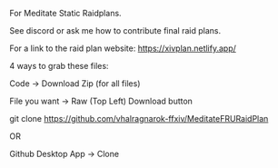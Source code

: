 For Meditate Static Raidplans. 

See discord or ask me how to contribute final raid plans. 

For a link to the raid plan website:
https://xivplan.netlify.app/

4 ways to grab these files:

Code -> Download Zip (for all files)

File you want -> Raw (Top Left) Download button

git clone https://github.com/vhalragnarok-ffxiv/MeditateFRURaidPlan

OR

Github Desktop App -> Clone



